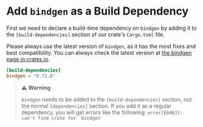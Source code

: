 # Add `bindgen` as a Build Dependency

First we need to declare a build-time dependency on `bindgen` by adding it to
the `[build-dependencies]` section of our crate's `Cargo.toml` file.

Please always use the latest version of `bindgen`, as it has the most fixes and
best compatibility.
You can always check the latest version at
[the bindgen page in crates.io](https://crates.io/crates/bindgen).

```toml
[build-dependencies]
bindgen = "0.71.0"
```

> ⚠️ **Warning**
>
> `bindgen` needs to be added to the `[build-dependencies]` section, not the normal
> `[dependencies]` section. If you add it as a regular dependency, you will get
> errors like the following: `` error[E0463]: can't find crate for `bindgen` ``
